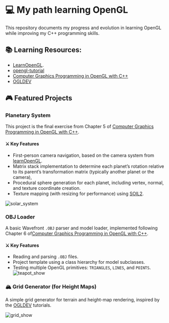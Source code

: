 # 💻  My path learning OpenGL  

This repository documents my progress and evolution in learning OpenGL while improving my C++ programming skills.

## 📚 Learning Resources: 

- [LearnOpenGL](https://learnopengl.com/). 
- [opengl-tutorial](https://www.opengl-tutorial.org/)
- [Computer Graphics Programming in OpenGL with C++](https://www.degruyterbrill.com/document/doi/10.1515/9781501519567/html?lang=en)
- [OGLDEV](https://www.youtube.com/@OGLDEV)


## 🎮 Featured Projects 

### Planetary System 

This project is the final exercise from Chapter 5 of [Computer Graphics Programming in OpenGL with C++](https://www.degruyterbrill.com/document/doi/10.1515/9781501519567/html?lang=en). 

#### ⚔️ Key Features
- First-person camera navigation, based on the camera system from [learnOpenGL](https://learnopengl.com/Getting-started/Camera).
- Matrix stack implementation to determine each planet’s rotation relative to its parent’s transformation matrix (typically another planet or the camera), 
- Procedural sphere generation for each planet, including vertex, normal, and texture coordinate creation. 
- Texture mapping (with resizing for performance) using [SOIL2](https://github.com/SpartanJ/SOIL2).  

![solar_system](https://github.com/user-attachments/assets/cadf7790-bdba-4549-bacd-0f84ede58e28)

### OBJ Loader 

A basic Wavefront `.OBJ` parser and model loader, implemented following Chapter 6 of[Computer Graphics Programming in OpenGL with C++](https://www.degruyterbrill.com/document/doi/10.1515/9781501519567/html?lang=en).

#### ⚔️ Key Features
- Reading and parsing `.OBJ` files. 
- Project template using a class hierarchy for model subclasses. 
- Testing multiple OpenGL primitives: `TRIANGLES`, `LINES`, and `POINTS`. 
![teapot_show](https://github.com/user-attachments/assets/7880e26c-f666-4cce-ad0f-48dddc19fee2)

### 🏔️ Grid Generator (for Height Maps)

A simple grid generator for terrain and height-map rendering, inspired by the [OGLDEV](https://www.youtube.com/@OGLDEV) tutorials.

![grid_show](https://github.com/user-attachments/assets/b9ae6856-532e-4bac-b80d-3ec380e9004f)

